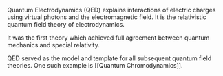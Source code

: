 Quantum Electrodynamics (QED) explains interactions of electric charges using virtual photons and the electromagnetic field. It is the relativistic quantum field theory of electrodynamics.

It was the first theory which achieved full agreement between quantum mechanics and special relativity.

QED served as the model and template for all subsequent quantum field theories. One such example is [[Quantum Chromodynamics]].